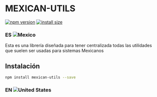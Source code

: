 # MEXICAN-UTILS

[![npm version](https://badge.fury.io/js/mexican-utils.svg)](https://badge.fury.io/js/mexican-utils)
[![install size](https://packagephobia.now.sh/badge?p=class-validator)](https://packagephobia.com/result?p=mexican-utils)

### ES ![Mexico](https://raw.githubusercontent.com/stevenrskelton/flag-icon/master/png/16/country-4x3/mx.png "Mexico")
Esta es una librería diseñada para tener centralizada todas las utilidades que suelen ser usadas para sistemas Mexicanos

## Instalación
```sh
npm install mexican-utils --save
```

### EN ![United States](https://raw.githubusercontent.com/stevenrskelton/flag-icon/master/png/16/country-4x3/us.png "United States")
